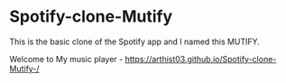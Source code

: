 # Spotify-clone-Mutify
This is the basic clone of the Spotify app and I named this MUTIFY.


Welcome to My music player - https://arthist03.github.io/Spotify-clone-Mutify-/
